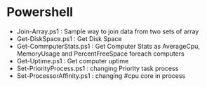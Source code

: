 # Powershell
- Join-Array.ps1 : Sample way to join data from two sets of array
- Get-DiskSpace.ps1 : Get Disk Space
- Get-CommputerStats.ps1 : Get Computer Stats as AverageCpu, MemoryUsage and PercentFreeSpace foreach computers
- Get-Uptime.ps1 : Get computer uptime
- Set-PriorityProcess.ps1 : changing Priority task process 
- Set-ProcessorAffinity.ps1 : changing #cpu core in process
